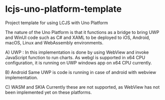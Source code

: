 # lcjs-uno-platform-template

Project template for using LCJS with Uno Platform

The nature of the Uno Platform is that it functions as a bridge to bring UWP and WinUI code such as C# and XAML to be deployed to iOS, Android, macOS, Linux and WebAssembly environments.

A)	UWP : In this implementation is done by using WebView and invoke JavaScript function to run charts. As webgl is supported in x64 CPU configuration, it is running on UWP windows app on x64 CPU currently.

B)	Android 
Same UWP is code is running in case of android with webview implementation.

C) WASM and SKIA
Currently these are not supported, as WebView has not been implemented yet on these platforms.
